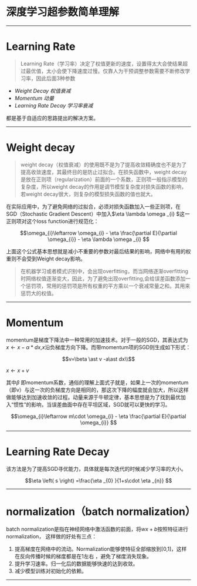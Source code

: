 # 深度学习超参数简单理解

----------
# Learning Rate

> Learning Rate（学习率）决定了权值更新的速度，设置得太大会使结果超过最优值，太小会使下降速度过慢。仅靠人为干预调整参数需要不断修改学习率，因此后面$3$种参数

 - *Weight Decay 权值衰减*
 - *Momentum 动量*
 - *Learning Rate Decay 学习率衰减*

都是基于自适应的思路提出的解决方案。

----------
# Weight decay

> weight decay（权值衰减）的使用既不是为了提高收敛精确度也不是为了提高收敛速度，其最终目的是防止过拟合。在损失函数中，weight decay是放在正则项（regularization）前面的一个系数，正则项一般指示模型的复杂度，所以weight decay的作用是调节模型复杂度对损失函数的影响，若weight decay很大，则复杂的模型损失函数的值也就大。

在实际应用中，为了避免网络的过拟合，必须对损失函数加入一些正则项，在SGD（Stochastic Gradient Descent）中加入$\eta \lambda \omega _{i} $这一正则项对这个loss function进行规范化：

$$\omega_{i}\leftarrow  \omega_{i} - \eta \frac{\partial E}{\partial \omega_{i}} - \eta \lambda \omega _{i} $$

上面这个公式基本思想就是减小不重要的参数对最后结果的影响，网络中有用的权重则不会受到Weight decay影响。

> 在机器学习或者模式识别中，会出现overfitting，而当网络逐渐overfitting时网络权值逐渐变大，因此，为了避免出现overfitting,会给误差函数添加一个惩罚项，常用的惩罚项是所有权重的平方乘以一个衰减常量之和。其用来惩罚大的权值。

----------
# Momentum 

momentum是梯度下降法中一种常用的加速技术。对于一般的SGD，其表达式为$x \leftarrow  x-\alpha \ast dx$,$x$沿负梯度方向下降。而带momentum项的SGD则生成如下形式：

$$v=\beta \ast v -a\ast dx\\$$

$x \leftarrow  x+v$

其中$\beta$ 即momentum系数，通俗的理解上面式子就是，如果上一次的momentum（即v）与这一次的负梯度方向是相同的，那这次下降的幅度就会加大，所以这样做能够达到加速收敛的过程。动量来源于牛顿定律，基本思想是为了找到最优加入“惯性”的影响，当误差曲面中存在平坦区域，SGD就可以更快的学习。

$$\omega_{i}\leftarrow  m\cdot \omega_{i} - \eta \frac{\partial E}{\partial \omega_{i}} $$

----------
# Learning Rate Decay 

该方法是为了提高SGD寻优能力，具体就是每次迭代的时候减少学习率的大小。

$$\eta \left( s \right) =\frac{\eta _{0} }{1+s\cdot \eta _{n}} $$

----------
# normalization（batch normalization）

batch normalization是指在神经网络中激活函数的前面，将$wx+b$按照特征进行normalization，
这样做的好处有三点：

 1. 提高梯度在网络中的流动。Normalization能够使特征全部缩放到[0,1]，这样在反向传播时候的梯度都是在1左右 ，避免了梯度消失现象。
 2. 提升学习速率。归一化后的数据能够快速的达到收敛。
 3. 减少模型训练对初始化的依赖。

----------


 
